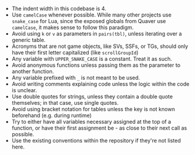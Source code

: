 - The indent width in this codebase is 4.
- Use `camelCase` whenever possible. While many other projects use `snake_case` for Lua, since the exposed globals from Quaver use `camelCase`, it makes sense to follow this paradigm.
- Avoid using `k` or `v` as parameters in `pairs(tbl)`, unless iterating over a generic table.
- Acronyms that are not game objects, like SVs, SSFs, or TGs, should only have their first letter capitalized (like `scrollGroupId`)
- Any variable with `UPPER_SNAKE_CASE` is a constant. Treat it as such.
- Avoid anonymous functions unless passing them as the parameter to another function.
- Any variable prefixed with `_` is not meant to be used.
- Avoid writing comments explaining code unless the logic within the code is unclear.
- Use double quotes for strings, unless they contain a double quote themselves; in that case, use single quotes.
- Avoid using bracket notation for tables unless the key is not known beforehand (e.g. during runtime)
- Try to either have all variables necessary assigned at the top of a function, or have their first assignment be - as close to their next call as possible.
- Use the existing conventions within the repository if they're not listed here.


